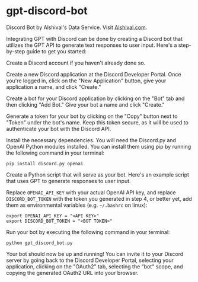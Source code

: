 # gpt-discord-bot
Discord Bot by Alshival's Data Service. Visit [Alshival.com](Alshival.com).

Integrating GPT with Discord can be done by creating a Discord bot that utilizes the GPT API to generate text responses to user input. Here's a step-by-step guide to get you started:

Create a Discord account if you haven't already done so.

Create a new Discord application at the Discord Developer Portal. Once you're logged in, click on the "New Application" button, give your application a name, and click "Create."

Create a bot for your Discord application by clicking on the "Bot" tab and then clicking "Add Bot." Give your bot a name and click "Create."

Generate a token for your bot by clicking on the "Copy" button next to "Token" under the bot's name. Keep this token secure, as it will be used to authenticate your bot with the Discord API.

Install the necessary dependencies. You will need the Discord.py and OpenAI Python modules installed. You can install them using pip by running the following command in your terminal:

```
pip install discord.py openai
```

Create a Python script that will serve as your bot. Here's an example script that uses GPT to generate responses to user input.

Replace `OPENAI_API_KEY` with your actual OpenAI API key, and replace `DISCORD_BOT_TOKEN` with the token you generated in step 4, or better yet, add them as environmental variables (e.g. `~/.bashrc` on linux):

```
export OPENAI_API_KEY = "<API KEY>"
export DISCORD_BOT_TOKEN = "<BOT TOKEN>"
```


Run your bot by executing the following command in your terminal:

```
python gpt_discord_bot.py
```

Your bot should now be up and running! You can invite it to your Discord server by going back to the Discord Developer Portal, selecting your application, clicking on the "OAuth2" tab, selecting the "bot" scope, and copying the generated OAuth2 URL into your browser.
